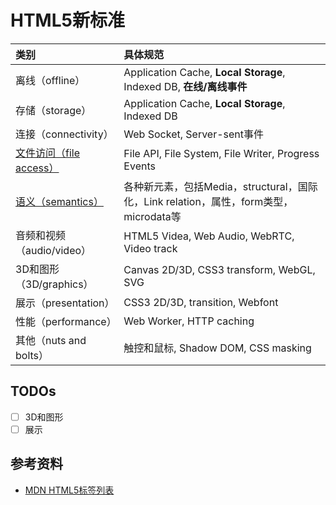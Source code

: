 # HTML5新标准

| **类别** | **具体规范** |
| :--- | :--- |
| 离线（offline） | Application Cache, **Local Storage**, Indexed DB, **在线/离线事件** |
| 存储（storage）| Application Cache, **Local Storage**, Indexed DB |
| 连接（connectivity） | Web Socket, Server-sent事件 |
| [文件访问（file access）]() | File API, File System, File Writer, Progress Events |
| [语义（semantics）](./HTML5语义.md) | 各种新元素，包括Media，structural，国际化，Link relation，属性，form类型，microdata等 |
| 音频和视频（audio/video） | HTML5 Videa, Web Audio, WebRTC, Video track |
| 3D和图形（3D/graphics） | Canvas 2D/3D, CSS3 transform, WebGL, SVG |
| 展示（presentation） | CSS3 2D/3D, transition, Webfont |
| 性能（performance） | Web Worker, HTTP caching |
| 其他（nuts and bolts） | 触控和鼠标, Shadow DOM, CSS masking |


## TODOs
- [ ] 3D和图形
- [ ] 展示

## 参考资料

* [MDN HTML5标签列表](https://developer.mozilla.org/zh-CN/docs/Web/Guide/HTML/HTML5/HTML5_element_list)